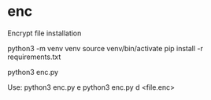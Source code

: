 # enc
Encrypt file installation

python3 -m venv venv
source venv/bin/activate
pip install -r requirements.txt

python3 enc.py

Use: 
  python3 enc.py e <file>
  python3 enc.py d <file.enc>

